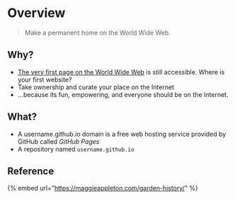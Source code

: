 # Overview

> Make a permanent home on the World Wide Web.

## Why?&#x20;

* [The very first page on the World Wide Web](http://info.cern.ch/hypertext/WWW/TheProject.html) is still accessible. Where is your first website?&#x20;
* Take ownership and curate your place on the Internet
* ...because its fun, empowering, and everyone should be on the Internet.

## What?

* A username.github.io domain is a free web hosting service provided by GitHub called _GitHub Pages_
* A repository named `username.github.io`&#x20;

## Reference

{% embed url="https://maggieappleton.com/garden-history/" %}


